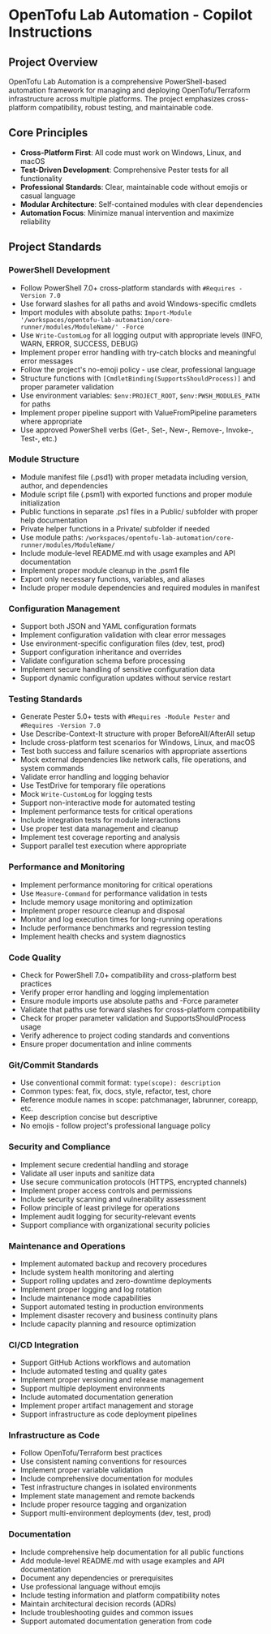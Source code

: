 # OpenTofu Lab Automation - Copilot Instructions

## Project Overview
OpenTofu Lab Automation is a comprehensive PowerShell-based automation framework for managing and deploying OpenTofu/Terraform infrastructure across multiple platforms. The project emphasizes cross-platform compatibility, robust testing, and maintainable code.

## Core Principles
- **Cross-Platform First**: All code must work on Windows, Linux, and macOS
- **Test-Driven Development**: Comprehensive Pester tests for all functionality
- **Professional Standards**: Clear, maintainable code without emojis or casual language
- **Modular Architecture**: Self-contained modules with clear dependencies
- **Automation Focus**: Minimize manual intervention and maximize reliability

## Project Standards

### PowerShell Development
- Follow PowerShell 7.0+ cross-platform standards with `#Requires -Version 7.0`
- Use forward slashes for all paths and avoid Windows-specific cmdlets
- Import modules with absolute paths: `Import-Module '/workspaces/opentofu-lab-automation/core-runner/modules/ModuleName/' -Force`
- Use `Write-CustomLog` for all logging output with appropriate levels (INFO, WARN, ERROR, SUCCESS, DEBUG)
- Implement proper error handling with try-catch blocks and meaningful error messages
- Follow the project's no-emoji policy - use clear, professional language
- Structure functions with `[CmdletBinding(SupportsShouldProcess)]` and proper parameter validation
- Use environment variables: `$env:PROJECT_ROOT`, `$env:PWSH_MODULES_PATH` for paths
- Implement proper pipeline support with ValueFromPipeline parameters where appropriate
- Use approved PowerShell verbs (Get-, Set-, New-, Remove-, Invoke-, Test-, etc.)

### Module Structure
- Module manifest file (.psd1) with proper metadata including version, author, and dependencies
- Module script file (.psm1) with exported functions and proper module initialization
- Public functions in separate .ps1 files in a Public/ subfolder with proper help documentation
- Private helper functions in a Private/ subfolder if needed
- Use module paths: `/workspaces/opentofu-lab-automation/core-runner/modules/ModuleName/`
- Include module-level README.md with usage examples and API documentation
- Implement proper module cleanup in the .psm1 file
- Export only necessary functions, variables, and aliases
- Include proper module dependencies and required modules in manifest

### Configuration Management
- Support both JSON and YAML configuration formats
- Implement configuration validation with clear error messages
- Use environment-specific configuration files (dev, test, prod)
- Support configuration inheritance and overrides
- Validate configuration schema before processing
- Implement secure handling of sensitive configuration data
- Support dynamic configuration updates without service restart

### Testing Standards
- Generate Pester 5.0+ tests with `#Requires -Module Pester` and `#Requires -Version 7.0`
- Use Describe-Context-It structure with proper BeforeAll/AfterAll setup
- Include cross-platform test scenarios for Windows, Linux, and macOS
- Test both success and failure scenarios with appropriate assertions
- Mock external dependencies like network calls, file operations, and system commands
- Validate error handling and logging behavior
- Use TestDrive for temporary file operations
- Mock `Write-CustomLog` for logging tests
- Support non-interactive mode for automated testing
- Implement performance tests for critical operations
- Include integration tests for module interactions
- Use proper test data management and cleanup
- Implement test coverage reporting and analysis
- Support parallel test execution where appropriate

### Performance and Monitoring
- Implement performance monitoring for critical operations
- Use `Measure-Command` for performance validation in tests
- Include memory usage monitoring and optimization
- Implement proper resource cleanup and disposal
- Monitor and log execution times for long-running operations
- Include performance benchmarks and regression testing
- Implement health checks and system diagnostics

### Code Quality
- Check for PowerShell 7.0+ compatibility and cross-platform best practices
- Verify proper error handling and logging implementation
- Ensure module imports use absolute paths and -Force parameter
- Validate that paths use forward slashes for cross-platform compatibility
- Check for proper parameter validation and SupportsShouldProcess usage
- Verify adherence to project coding standards and conventions
- Ensure proper documentation and inline comments

### Git/Commit Standards
- Use conventional commit format: `type(scope): description`
- Common types: feat, fix, docs, style, refactor, test, chore
- Reference module names in scope: patchmanager, labrunner, coreapp, etc.
- Keep description concise but descriptive
- No emojis - follow project's professional language policy

### Security and Compliance
- Implement secure credential handling and storage
- Validate all user inputs and sanitize data
- Use secure communication protocols (HTTPS, encrypted channels)
- Implement proper access controls and permissions
- Include security scanning and vulnerability assessment
- Follow principle of least privilege for operations
- Implement audit logging for security-relevant events
- Support compliance with organizational security policies

### Maintenance and Operations
- Implement automated backup and recovery procedures
- Include system health monitoring and alerting
- Support rolling updates and zero-downtime deployments
- Implement proper logging and log rotation
- Include maintenance mode capabilities
- Support automated testing in production environments
- Implement disaster recovery and business continuity plans
- Include capacity planning and resource optimization

### CI/CD Integration
- Support GitHub Actions workflows and automation
- Include automated testing and quality gates
- Implement proper versioning and release management
- Support multiple deployment environments
- Include automated documentation generation
- Implement proper artifact management and storage
- Support infrastructure as code deployment pipelines

### Infrastructure as Code
- Follow OpenTofu/Terraform best practices
- Use consistent naming conventions for resources
- Implement proper variable validation
- Include comprehensive documentation for modules
- Test infrastructure changes in isolated environments
- Implement state management and remote backends
- Include proper resource tagging and organization
- Support multi-environment deployments (dev, test, prod)

### Documentation
- Include comprehensive help documentation for all public functions
- Add module-level README.md with usage examples and API documentation
- Document any dependencies or prerequisites
- Use professional language without emojis
- Include testing information and platform compatibility notes
- Maintain architectural decision records (ADRs)
- Include troubleshooting guides and common issues
- Support automated documentation generation from code